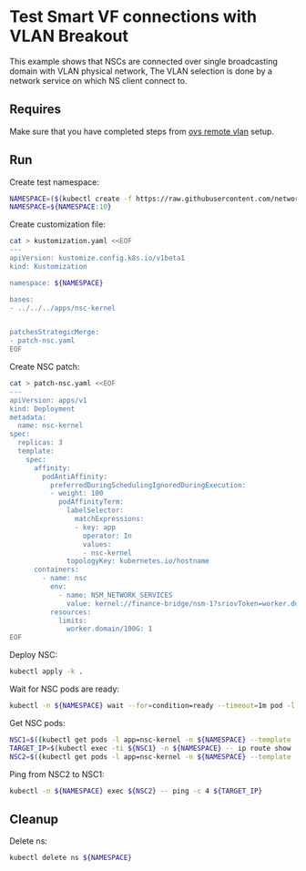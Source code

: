 # Test Smart VF connections with VLAN Breakout

This example shows that NSCs are connected over single broadcasting domain with VLAN physical network,
The VLAN selection is done by a network service on which NS client connect to.

## Requires

Make sure that you have completed steps from [ovs remote vlan](../../ovsremotevlan) setup.

## Run

Create test namespace:
```bash
NAMESPACE=($(kubectl create -f https://raw.githubusercontent.com/networkservicemesh/deployments-k8s/a852347fbfd1c3c6b845580c16933872350a8530/examples/use-cases/namespace.yaml)[0])
NAMESPACE=${NAMESPACE:10}
```

Create customization file:
```bash
cat > kustomization.yaml <<EOF
---
apiVersion: kustomize.config.k8s.io/v1beta1
kind: Kustomization

namespace: ${NAMESPACE}

bases:
- ../../../apps/nsc-kernel


patchesStrategicMerge:
- patch-nsc.yaml
EOF
```

Create NSC patch:
```bash
cat > patch-nsc.yaml <<EOF
---
apiVersion: apps/v1
kind: Deployment
metadata:
  name: nsc-kernel
spec:
  replicas: 3
  template:
    spec:
      affinity:
        podAntiAffinity:
          preferredDuringSchedulingIgnoredDuringExecution:
          - weight: 100
            podAffinityTerm:
              labelSelector:
                matchExpressions:
                - key: app
                  operator: In
                  values:
                  - nsc-kernel
              topologyKey: kubernetes.io/hostname
      containers:
        - name: nsc
          env:
            - name: NSM_NETWORK_SERVICES
              value: kernel://finance-bridge/nsm-1?sriovToken=worker.domain/100G
          resources:
            limits:
              worker.domain/100G: 1
EOF
```

Deploy NSC:
```bash
kubectl apply -k .
```

Wait for NSC pods are ready:
```bash
kubectl -n ${NAMESPACE} wait --for=condition=ready --timeout=1m pod -l app=nsc-kernel
```

Get NSC pods:
```bash
NSC1=$((kubectl get pods -l app=nsc-kernel -n ${NAMESPACE} --template '{{range .items}}{{.metadata.name}}{{" "}}{{end}}') | cut -d' ' -f1)
TARGET_IP=$(kubectl exec -ti ${NSC1} -n ${NAMESPACE} -- ip route show | grep 172.10 | cut -d' ' -f1)
NSC2=$((kubectl get pods -l app=nsc-kernel -n ${NAMESPACE} --template '{{range .items}}{{.metadata.name}}{{" "}}{{end}}') | cut -d' ' -f2)
```

Ping from NSC2 to NSC1:
```bash
kubectl -n ${NAMESPACE} exec ${NSC2} -- ping -c 4 ${TARGET_IP}
```

## Cleanup

Delete ns:
```bash
kubectl delete ns ${NAMESPACE}
```
